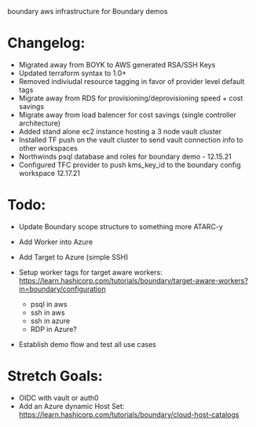 boundary aws infrastructure for Boundary demos

Changelog:
===
- Migrated away from BOYK to AWS generated RSA/SSH Keys
- Updated terraform syntax to 1.0+
- Removed indiviudal resource tagging in favor of provider level default tags
- Migrate away from RDS for provisioning/deprovisioning speed + cost savings
- Migrate away from load balencer for cost savings (single controller architecture)
- Added stand alone ec2 instance hosting a 3 node vault cluster 
- Installed TF push on the vault cluster to send vault connection info to other workspaces
- Northwinds psql database and roles for boundary demo - 12.15.21
- Configured TFC provider to push kms_key_id to the boundary config workspace 12.17.21

Todo:
===
- Update Boundary scope structure to something more ATARC-y
- Add Worker into Azure
- Add Target to Azure (simple SSH)
- Setup worker tags for target aware workers: https://learn.hashicorp.com/tutorials/boundary/target-aware-workers?in=boundary/configuration
    - psql in aws
    - ssh in aws
    - ssh in azure
    - RDP in Azure? 

- Establish demo flow and test all use cases

Stretch Goals:
===
- OIDC with vault or auth0
- Add an Azure dynamic Host Set: https://learn.hashicorp.com/tutorials/boundary/cloud-host-catalogs

